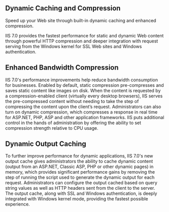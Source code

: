 Dynamic Caching and Compression
-------------------------------

Speed up your Web site through built-in dynamic caching and enhanced compression.

IIS 7.0 provides the fastest performance for static and dynamic Web content through powerful HTTP compression and deeper integration with request serving from the Windows kernel for SSL Web sites and Windows authentication.

## Enhanced Bandwidth Compression

IIS 7.0's performance improvements help reduce bandwidth consumption for businesses. Enabled by default, static compression pre-compresses and saves static content like images on disk. When the content is requested by a compression-enabled client (virtually every desktop browsers), IIS serves the pre-compressed content without needing to take the step of compressing the content upon the client’s request. Administrators can also turn on dynamic compression, which compresses a response in real time for ASP.NET, PHP, ASP and other application frameworks. IIS puts additional control in the hands of administration by offering the ability to set compression strength relative to CPU usage.

## Dynamic Output Caching

To further improve performance for dynamic applications, IIS 7.0's new output cache gives administrators the ability to cache dynamic content (output from an ASP.NET, Classic ASP, PHP or other dynamic pages) in memory, which provides significant performance gains by removing the step of running the script used to generate the dynamic output for each request. Administrators can configure the output cached based on query string values as well as HTTP headers sent from the client to the server. The output cache, along with SSL and Windows authentication, is deeply integrated with Windows kernel mode, providing the fastest possible experience.